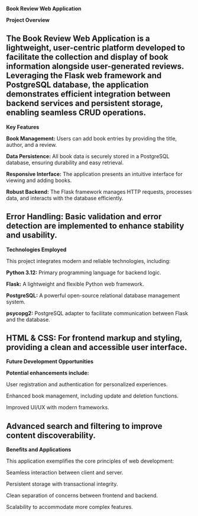 **Book Review Web Application**

**Project Overview**

The Book Review Web Application is a lightweight, user-centric platform developed to facilitate the collection and display of book information alongside user-generated reviews. Leveraging the Flask web framework and PostgreSQL database, the application demonstrates efficient integration between backend services and persistent storage, enabling seamless CRUD operations.
----------------------------

**Key Features**

**Book Management:** Users can add book entries by providing the title, author, and a review.

**Data Persistence:** All book data is securely stored in a PostgreSQL database, ensuring durability and easy retrieval.

**Responsive Interface:** The application presents an intuitive interface for viewing and adding books.

**Robust Backend:** The Flask framework manages HTTP requests, processes data, and interacts with the database efficiently.

**Error Handling:** Basic validation and error detection are implemented to enhance stability and usability.
-------------------------------------------

**Technologies Employed**

This project integrates modern and reliable technologies, including:

**Python 3.12:** Primary programming language for backend logic.

**Flask:** A lightweight and flexible Python web framework.

**PostgreSQL:** A powerful open-source relational database management system.

**psycopg2:** PostgreSQL adapter to facilitate communication between Flask and the database.

**HTML & CSS:** For frontend markup and styling, providing a clean and accessible user interface.
---------------------------

**Future Development Opportunities**

**Potential enhancements include:**

User registration and authentication for personalized experiences.

Enhanced book management, including update and deletion functions.

Improved UI/UX with modern frameworks.

Advanced search and filtering to improve content discoverability.
---------------------------------------------------------
**Benefits and Applications**

This application exemplifies the core principles of web development:

Seamless interaction between client and server.

Persistent storage with transactional integrity.

Clean separation of concerns between frontend and backend.

Scalability to accommodate more complex features.
